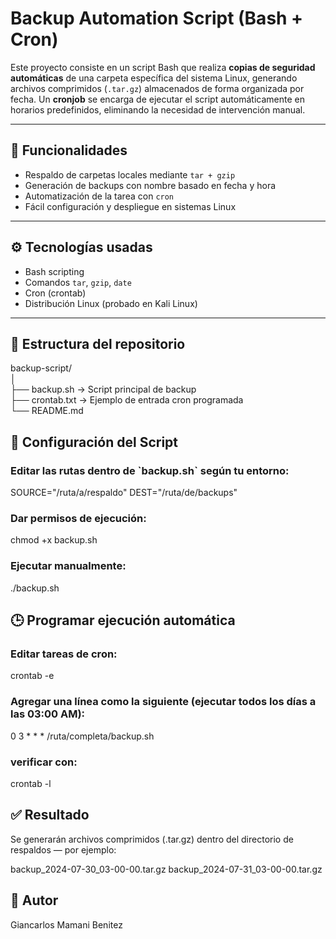 # Backup Automation Script (Bash + Cron)

Este proyecto consiste en un script Bash que realiza **copias de seguridad automáticas** de una carpeta específica del sistema Linux, generando archivos comprimidos (`.tar.gz`) almacenados de forma organizada por fecha. Un **cronjob** se encarga de ejecutar el script automáticamente en horarios predefinidos, eliminando la necesidad de intervención manual.

---

## 📁 Funcionalidades

- Respaldo de carpetas locales mediante `tar + gzip`
- Generación de backups con nombre basado en fecha y hora
- Automatización de la tarea con `cron`
- Fácil configuración y despliegue en sistemas Linux

---

## ⚙️ Tecnologías usadas

- Bash scripting  
- Comandos `tar`, `gzip`, `date`  
- Cron (crontab)  
- Distribución Linux (probado en Kali Linux)

---

## 📂 Estructura del repositorio

backup-script/ <br>
│ <br>
├── backup.sh → Script principal de backup <br>
├── crontab.txt → Ejemplo de entrada cron programada <br>
└── README.md

## 🔧 Configuración del Script

<h3>Editar las rutas dentro de `backup.sh` según tu entorno:</h3>
SOURCE="/ruta/a/respaldo"
DEST="/ruta/de/backups"

<h3> Dar permisos de ejecución:</h3>

chmod +x backup.sh
<h3> Ejecutar manualmente:</h3>

./backup.sh

## 🕒 Programar ejecución automática
<h3>Editar tareas de cron:</h3>

crontab -e
<h3>Agregar una línea como la siguiente (ejecutar todos los días a las 03:00 AM):</h3>

0 3 * * * /ruta/completa/backup.sh

<h3>verificar con:</h3>

crontab -l

## ✅ Resultado
Se generarán archivos comprimidos (.tar.gz) dentro del directorio de respaldos — por ejemplo:

backup_2024-07-30_03-00-00.tar.gz
backup_2024-07-31_03-00-00.tar.gz

## 📌 Autor
Giancarlos Mamani Benitez